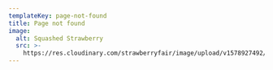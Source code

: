 ```yaml
---
templateKey: page-not-found
title: Page not found
image:
  alt: Squashed Strawberry
  src: >-
    https://res.cloudinary.com/strawberryfair/image/upload/v1578927492/404%20Page/squashed-strawberry_zafisy.png
---
```


